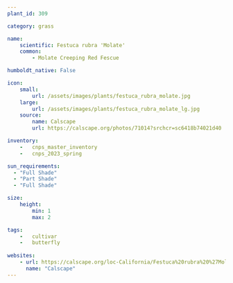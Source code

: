 ```yaml
---
plant_id: 309

category: grass

name: 
    scientific: Festuca rubra 'Molate'
    common: 
        - Molate Creeping Red Fescue

humboldt_native: False

icon: 
    small: 
        url: /assets/images/plants/festuca_rubra_molate.jpg 
    large: 
        url: /assets/images/plants/festuca_rubra_molate_lg.jpg 
    source: 
        name: Calscape 
        url: https://calscape.org/photos/71014?srchcr=sc6418b74021d40

inventory: 
    -   cnps_master_inventory
    -   cnps_2023_spring

sun_requirements:
  - "Full Shade"
  - "Part Shade"
  - "Full Shade"

size:
    height: 
        min: 1
        max: 2

tags:  
    -   cultivar
    -   butterfly
    
websites: 
    - url: https://calscape.org/loc-California/Festuca%20rubra%20%27Molate%20Pt.%27(%20) 
      name: "Calscape"
---
```


